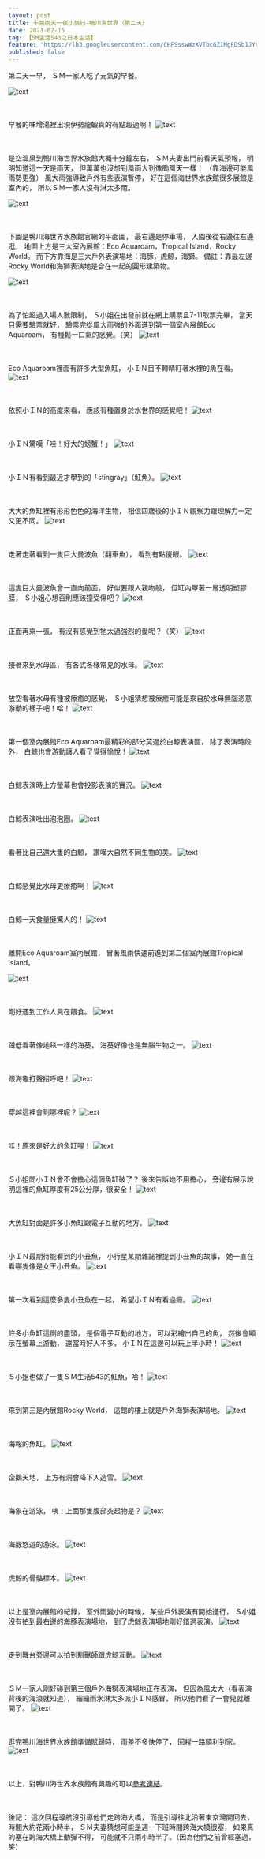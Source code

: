 ```yaml
---
layout: post
title: 千葉兩天一夜小旅行-鴨川海世界（第二天）
date: 2021-02-15
tag: 【SM生活543之日本生活】
feature: "https://lh3.googleusercontent.com/CHFSsswWzXVTbcGZIMgFDSb1JYcX2ygR56zA0v3HfEmnFUm-J7yNMaro52R-mBJMKFXbWOJS_Zq-R370F_g5QUL5S70lhBOSTayLf3gVA0iUy7GCsyxheaOg8XOjzd3Gww6SA-vhfcs=w2400"
published: false
---
```



第二天一早，
ＳＭ一家人吃了元氣的早餐。

![text](https://lh3.googleusercontent.com/c9E9YVkJp28H1Yarfho8K4M5uMG6BlJnK0fA9jbv95QoXLlwx1y9y6v8juSbFTNvCsm5jhSOqCO9jPYFji9ahE8XZIlkmSDuq202MhRkgAqptW4rx-r--d0xlXyT6dfhHdJoGEpI5XU=w2400)


<br><br>
早餐的味增湯裡出現伊勢龍蝦真的有點超過啊！
![text](https://lh3.googleusercontent.com/GS5Fc32a0Qomp2h7lKS7zkGvuJU2BMH7JmelH8FrNSB4Sc0CGedhsF9HOqwnInLfZWZ1JDn4ERxxgAm9nJKQdRQ9EJKlVsABC3Lv-ArSBhtDjlM4A0_ijDe0NHO1jQnwZz9KCM03_Wo=w2400)


<br><br>
是空溫泉到鴨川海世界水族館大概十分鐘左右，
ＳＭ夫妻出門前看天氣預報，
明明知道這一天是雨天，
但萬萬也沒想到風雨大到像颱風天一樣！
（靠海邊可能風雨勢更強）
風大雨強導致戶外有些表演暫停，
好在這個海世界水族館很多展館是室內的，
所以ＳＭ一家人沒有淋太多雨。

![text](https://lh3.googleusercontent.com/7quQ1CBC1mrh2O9oZ4yVsdNt8xEYvdb3LLlcZ1grG_Klvs3jfertFY4cjdIfHq8Ygh82kCx_gsqnbAHdwik8V1xC0Rwbu2GLPQDA1e_ekyhRJmTtU31Cw4DA5E3EvQNyWenNi1cML64=w2400)


<br><br>
下圖是鴨川海世界水族館官網的平面圖，
最右邊是停車場，
入園後從右邊往左邊逛，
地圖上方是三大室內展館：Eco Aquaroam，Tropical Island，Rocky World。
而下方靠海是三大戶外表演場地：海豚，虎鯨，海獅。
備註：靠最左邊Rocky World和海獅表演地是合在一起的圓形建築物。

![text](https://lh3.googleusercontent.com/myQUV0ieJ3Jb0obl5KtGPf71qYxgDOD341kkhFJsmb8od3FXmsTx0zwuSnpVHysnpoWd29QKnv3LZbMvlsomQCgde6XgZm9y4CQn0oqf-QiwrGb2Pqe-ox1n-aqgyU8FiOrVCg9yacs=w2400)


<br><br>
為了怕超過入場人數限制，
Ｓ小姐在出發前就在網上購票且7-11取票完畢，
當天只需要驗票就好，
驗票完從風大雨強的外面進到第一個室內展館Eco Aquaroam，
有種鬆一口氣的感覺。（笑）
![text](https://lh3.googleusercontent.com/0WWi-F60Uo_Pa50W1WXZVJ57yyg5Gtc08C-NT69WaePEeRJO82yUSrh63FCtRZ0xHXMcaOgRIocNAsx_Y43FGafsWfxFwR9FfKCnrc7pPtu58TayfMiOhqbV7Fh_57lZdVpTFvw00ws=w2400)


<br><br>
Eco Aquaroam裡面有許多大型魚缸，
小ＩＮ目不轉睛盯著水裡的魚在看。
![text](https://lh3.googleusercontent.com/Nh3ruI8L7LUb3hrjfz-IJXWy71dSf2ku2bu6EUPQ86U_C3g4f-oSgNGWOevqH6wWfA4wALyy0zwIcxchuNdiY6PMIrY-77NWB2Xdb5mwlsUNLmSK5PXUJuNBnAJANbq-0Ng5AZlPqTQ=w2400)


<br><br>
依照小ＩＮ的高度來看，
應該有種置身於水世界的感覺吧！
![text](https://lh3.googleusercontent.com/OXUivEWQK3AQtSggVDCy4cjVDxfs19A3KKr89sc0rAc5Arzbfyhw0dNwRQKfH0qUqHcmO5br7IethZlDzx36zalOKMwQa7nWvfyCozEnrLW54pswmx-ZJYMWueZhwPT6p0ds0fD9vf8=w2400)


<br><br>
小ＩＮ驚嘆「哇！好大的螃蟹！」
![text](https://lh3.googleusercontent.com/39uNnuiaYBQCuwxBekVQvZIBCPCJoVBMODozGT_lhRuxdzmsRVV6-vJrjcSr1-j3h-H2TYFGqVrnGc7wxFkR1FKO1W8QwEnTNzjYAFWFh8H2uVuM20B_15g-xoX55bgHN8m6X1h1SQw=w2400)


<br><br>
小ＩＮ有看到最近才學到的「stingray」（魟魚）。
![text](https://lh3.googleusercontent.com/1jTPmAvgq46usp_3HE0uEoo7tTvHx-k2S3RLe_3b695asndh6ienNU6hWJzhvjnoFsvFo6QOIrjuJrWMc4E8upovQWXxwDnmCmHNlYA1BXVVgJ-8PmxMWGkQbVHkT6q1GpXlInXPbKY=w2400)


<br><br>
大大的魚缸裡有形形色色的海洋生物，
相信四歲後的小ＩＮ觀察力跟理解力一定又更不同。
![text](https://lh3.googleusercontent.com/SLnjEvGNABBOWmsps81wmz271h1NHsdSk9yz1reE4iesUguzShzZ5_djm_4zrrT6ptp_iM2rs1TH5-Wl_4KXe81F9ySQhjpx5iFERqNM7ygpxlFGp_ZhClMt99n-C1-FNorPQRtCZIM=w2400)


<br><br>
走著走著看到一隻巨大曼波魚（翻車魚），
看到有點傻眼。
![text](https://lh3.googleusercontent.com/U8-e3LVwB2fStnFR-xMX_oryfuMH5Ncap9wUKmaUi8vK2tGXtDavqlzShdnBVMIvKp3maARxT81YzgYCxOxMFSFkGKfFrNQ_CDKbg8rkYE4rPE5ir5iz5vQZSuawaxFc5t2ltJyIo3Q=w2400)


<br><br>
這隻巨大曼波魚會一直向前面，
好似要跟人親吻般，
但缸內罩著一層透明塑膠膜，
Ｓ小姐心想否則應該撞受傷吧？
![text](https://lh3.googleusercontent.com/C_D7ErhvT6KHkYnUvGMReCMjY2kxiILCMyxsiwzEvqVTb1qw_3SzdtticqZRU59sSxNkvkSD_R7Gmjta4hwrwKBv-FEUlaZGBl5w1AXyG9lGT1oOM7qqhziSVvEWyGUQcWCGOYrE8l0=w2400)


<br><br>
正面再來一張，
有沒有感覺到牠太過強烈的愛呢？（笑）
![text](https://lh3.googleusercontent.com/ikfJvVQMAdST3CS__GftAgJVVKTsqRItv_Z_oDkSqSXnXNznUDhZ_Vm3ACOkAQV62f38-COvbdORftDiC8iK8wAkCRgqwlhL8PNT2xAzAc2gbUe0c1Ut37ZIv87hX2MyqmPSpXIfhvY=w2400)


<br><br>
接著來到水母區，
有各式各樣常見的水母。
![text](https://lh3.googleusercontent.com/c7j8u8sDR5IgsF0jri2b8omLAntbBJ62kWEVdG4JfU-j-jO0OpniZ01HFbRsOPaHgHEStbTjLMhDfqucxvLHukttt9tcJfB6XQJ_yWY4mn7-aVI8LefTJulZkSmcECX6Xtss_Vsu4_c=w2400)


<br><br>
放空看著水母有種被療癒的感覺，
Ｓ小姐猜想被療癒可能是來自於水母無腦恣意游動的樣子吧！哈！
![text](https://lh3.googleusercontent.com/n3r_CZDIYOrmWqWQWhVTmCCKeidDRi3aKiGUcGWRBXvJ9RxFo5Wz9h9eK54EB3dmo_rEHqHF3P95SOmdJ61-bNJHQxHtYXYqPWa0GLDViOul5fQRuAUiGC0OPKh6sG5Ne2HddmBVdmU=w2400)


<br><br>
第一個室內展館Eco Aquaroam最精彩的部分莫過於白鯨表演區，
除了表演時段外，
白鯨也會游動讓人看了覺得愉悅！
![text](https://lh3.googleusercontent.com/92Ez17SIK7dbIrT6hn_v0DA_y5-stDfYLBCwoPyBxsZ97ybLAVqTimPXNwiHCgZ1XFU8n9kKSSRFcgH-eYeHENOSplpqQ-NzcfLdUzpkCBDuh8UW8Ucsm016ATOEBDc66lijVPeEXZY=w2400)


<br><br>
白鯨表演時上方螢幕也會投影表演的實況。
![text](https://lh3.googleusercontent.com/x6FbMW4reV28jwMqQT3iHcoGZRjIIFQ9dL_HYTRceq8yg0SUDGHRFjLzCvqM3mBOljPV7S_FnUbwhkW80ksoms31t6ydKG7bVRpI9nDQyOVYC1qnn-aXjVLJ1nWkRakKbW0oMz4EfLU=w2400)


<br><br>
白鯨表演吐出泡泡圈。
![text](https://lh3.googleusercontent.com/q3npOhP0rmyWoAiQTvUv2aOBGJaBt1DTwo-9sTEBtW3Qtsx1PhXTe4cbaAhM9AFRaYhE1A0eOaimjWWjHVdX8dnTO_-1FvRmliHh0tNiwnam3-uj32-KEYo3vYAS2sH7Cn-Oq-c_qZU=w2400)


<br><br>
看著比自己還大隻的白鯨，
讚嘆大自然不同生物的美。
![text](https://lh3.googleusercontent.com/5RV-vtdPgA98GShoD5a8shfvXSuYUy6gQTqjml8z8oqIZY23-O2So5_Z_M4LKAb-qGM_eTBj6Q8EvZijJ8Wet_7ABh3BUrTDElNwNhI_Xfih1USYoDkhqPIf2HC1FvnO_DjQs4A6C9c=w2400)


<br><br>
白鯨感覺比水母更療癒啊！
![text](https://lh3.googleusercontent.com/heNInqLev6B0zwVdv7GKQxzLJ9xswLCsenMibzYPu-Gib8-siESVhwQsDc2ibe6S2SVyo50A4xT41cI2_CqiIBGzjiFvnqn-Jy5_v4gFgtqSPlZhvysuBHUXBoCeBjhyAp73vElPDX4=w2400)


<br><br>
白鯨一天食量挺驚人的！
![text](https://lh3.googleusercontent.com/InOBJDi1dBAzuVSfmKugmKvquVgHR_CqkJTWY3DGCWdw7gkUQ96MVRa-7jB_cUmqgmNA-OTqumlfCRTUZ7k3ccKHAsXUVV8cJuW27vMCl_8KZWRdyTgUjxViFMC3zv_WzkA_Kb4VF2g=w2400)


<br><br>
離開Eco Aquaroam室內展館，
冒著風雨快速前進到第二個室內展館Tropical Island。

![text](https://lh3.googleusercontent.com/F5I3yA6lF1LME_FtlgkOhn1mxmlzRMpapPFbGX3BShSGnHuPbyqwDdO-UENDVpymoVsuq6ZphZlfg3UhSEXWih1ol5XlVHSV9B6BPIaqgQVLRa1Bb2CVM5ouJmgOwiuLFvTUa2qeXWo=w2400)


<br><br>
剛好遇到工作人員在餵食。
![text](https://lh3.googleusercontent.com/TaFpfCFEV0JSux5gPZ-DSngDoDx5MnQPxWJrSZ9bZnrHaJ4V7otju6eBxeY9syr7uBnQqNwYZMLMm4h1Esl096AAJwc1mVRwDZ4wSNdk1C_hDnUYsbpyRBfV20SXqwGsjjifXH9S2qs=w2400)


<br><br>
蹲低看著像地毯一樣的海葵，
海葵好像也是無腦生物之一。
![text](https://lh3.googleusercontent.com/Bh7TCAUwPshrnGXVlL0p4xrwcrckryZu7te59Z8p__KbTasL81WyaOb0jJmSygu1FJ9E3j0IxxBLiQ3zzwoNdSrLT1YX0IELqWGtD9DaxF4fayQHh8xaYOo3YxQFVhU9WlvH98t6nmU=w2400)


<br><br>
跟海龜打聲招呼吧！
![text](https://lh3.googleusercontent.com/d1bv5ftL6WNxa9bqFUpzKboHidDdEG0A-qaDJHQbJAtpkhb1Nnu2DUJvqi57uY0ibGlQB-UPCUCZ9awBdWRDC8fbrZlU1ciSy08EBStHES6UrqETPyO6uUjiW9-kqfvTfXJOIywZjS0=w2400)


<br><br>
穿越這裡會到哪裡呢？
![text](https://lh3.googleusercontent.com/yzEcv3LyTFLcTq2O5xpRUcTyUgPsqKqHeCncuwAY_uMchTZJXjBzdqKeGbtKDE0vAYR5b-sWq-3Orf9BbGUuIa6BCXBHmIGuqPp33HsjCFBzCbRrWQJPEBLsXxxx0LDaRfg6eiR8-DY=w2400)


<br><br>
哇！原來是好大的魚缸喔！
![text](https://lh3.googleusercontent.com/hnumGe1VEC6yfFzPSe0zTYMN_vBEstFc1LdkjHBODu2orf6sFy5nFB30y7wezXbU-NwbdvmqmmAmL9xHwo4ld0KqmVChn-bk-7CnFmaT4mUkZ8yjK8nih8tES-QsroWqNd9-CRg0RGA=w2400)


<br><br>
Ｓ小姐問小ＩＮ會不會擔心這個魚缸破了？
後來告訴她不用擔心，
旁邊有展示說明這裡的魚缸厚度有25公分厚，很安全！
![text](https://lh3.googleusercontent.com/0eKLerH4e5eWES5vqNXRX-AAAke-_QTj51xp_Wu9gctutcG7HFcmKe98JCQRIzY6zleMsnJqL2duoLrqnOTOzwMl4smpPVsO6Ycl-KhKCpniGqLJ9yml-ywp1zmJc0LfOscSwJVzREA=w2400)


<br><br>
大魚缸對面是許多小魚缸跟電子互動的地方。
![text](https://lh3.googleusercontent.com/j7KnviTXEJ-HyZ5NDJNH5c5W1iYttr1mTUfec-g5EYhmt36T-BnTyPhIaEFu_jx2TraOoxqiRC4aiI6bEY6RW7rx2JqaIEK6muIgMXd9aC9L75MWgjK9YD54Z7y9GXXKgMfBfJb3PmA=w2400)


<br><br>
小ＩＮ最期待能看到的小丑魚，
小行星某期雜誌裡提到小丑魚的故事，
她一直在看哪隻像是女王小丑魚。
![text](https://lh3.googleusercontent.com/_9h3wGfw3A6nAl5k2gy0YLNYt3GNRvisiikfqpzzURYh3yZVo1Kh9QzALX0fkeItqP9AVXcSc_stV97aVPmheiQoyxoqm1IBqw4iu9bgCEGIQgm1Zo84q0ccwYlkOz-AQuVyKQjQj18=w2400)


<br><br>
第一次看到這麼多隻小丑魚在一起，
希望小ＩＮ有看過癮。
![text](https://lh3.googleusercontent.com/NJGsczucRr321vk1iqnQdWLsa5v76S2dWKH6IvPkH5gx4bFPBJz2BzpKPDvU9pDBrPmYapmlt0IWQuG4eDG1wjEhy49dCRXb_-_9bIK04tXeMOl_pOhYufjuZjp_Mt7kXCtA0aFIaCI=w2400)


<br><br>
許多小魚缸這側的盡頭，
是個電子互動的地方，
可以彩繪出自己的魚，
然後會顯示在螢幕上游動，
還當時好人不多，
小ＩＮ在這邊可以玩上半小時！
![text](https://lh3.googleusercontent.com/qPDjdsEd4ewg9ydnavDRds5Lx1Imp06p4yoGjUS-PgJqG_Kt9XAsd0VP71IKFF2lc-BI1jru9S4ZLSgXGezTilHiYSqYoYxLhRov9SSc1geJU8i3hEvOGpQxjMhSNX7liXIz7ewQD9E=w2400)


<br><br>
Ｓ小姐也做了一隻ＳＭ生活543的魟魚，哈！
![text](https://lh3.googleusercontent.com/9YBoWWiYqwk6ZCiPEqmBG6e3QmXGYQFICJh7xxfuMmTmqyXUzBXLjIZAaQZQOaFQcV260XBPGe6XCcsU_SPXYZvMxVzQ4BPZGpAKo5V9nCUZbu6_Ee_M8MtPXpsoXNv_oKjqAhmsY4s=w2400)


<br><br>
來到第三是內展館Rocky World，
這館的樓上就是戶外海獅表演場地。
![text](https://lh3.googleusercontent.com/cgjpsxeVZzvCgeC5ZMEYmesFuzXuMhKL8U0UGIm6c4jLP1ANPfUi6OcKgwPFKg74WvTLBFyNeDq2Kaw1RFRS2q0y-XhZETyykDgbW9Py-P8SeCKVdiigz4U-Mi9AQ_4SuuXd3sbs4do=w2400)


<br><br>
海報的魚缸。
![text](https://lh3.googleusercontent.com/Sl8DZEq2DkpZFbCjNT6fzs39Z8MSCasPIEUicUjdIM80OaQI7_bKhs4VGJI5sCv9t4nrfse3U9yBP5dPMsnc_ubRRlHwl8dRB3ED3DCH4EPKzbBQWaEyPddEGYxrbehzu8snAzTlly0=w2400)


<br><br>
企鵝天地，
上方有洞會降下人造雪。
![text](https://lh3.googleusercontent.com/8o1tLpLHeU4B3rYpSS-TZCqwRPN1onTUdaPcQkHP0MQXyaF3sbXq_qvQgW7PLjazDd-mYraQstb-m8dNLcHPUlI7zf0AxoquBI5mwk92rd7MrgqOce__sWNvEHqGvGX7HjPcEOCYsW8=w2400)


<br><br>
海象在游泳，
咦！上面那隻腹部突起物是？
![text](https://lh3.googleusercontent.com/S342vhFMpxvnJkxetnRkZGIHYu0uZCt-xnsj_AlFFslDdsC8yQmZK0sOS35lp4_Iw3Je9MKKxC_k-8EGv8pw44jvihCq5dq5E3eoPpSlUv6ryRWP0uuZ6bwxiZTSKwtgZlisoQOnNPI=w2400)


<br><br>
海豚悠遊的游泳。
![text](https://lh3.googleusercontent.com/zQjRBw3sBE2wvOiMx9N54fx7akKXNojZKzQ-FZfkh2S-DrKHyuO6LcAkrHoBvA5hN-OZyCHCEuwKvSrRCAM-JBs1MxdwzZG1jkiHUF_qzGRoNMD0vxENVnbUDOxZ-Vqy9b6IkkGUmiE=w2400)


<br><br>
虎鯨的骨骼標本。
![text](https://lh3.googleusercontent.com/NAuwdr9UDCOnlKA3BgItnKMJ1GkZ8jY3KojOpipHr8WW0kNQvshfh39JChnxsrR-q1M41--Ai68im8ebHbHoOLCn28ZQDehrsObfZPIuT7sYPm80tq_mrKRUrjOg5-7vSJnZl2MGNTQ=w2400)


<br><br>
以上是室內展館的紀錄，
室外雨變小的時候，
某些戶外表演有開始進行，
Ｓ小姐沒有拍到最右邊的海豚表演場地，
到了虎鯨表演場地剛好錯過表演。
![text](https://lh3.googleusercontent.com/JM99MNVg9-hEd4x8K3MNLW3DANMNLuU3ZSMu_phB_0QODT5b7pzuUSZS8YdfGrxGnyA4XHyJa7ChT4oqvdO613AboPHJMeXhwDJtqyPM162r7UWK0b5jOQFMNQBq0dyCNsLA416LEYA=w2400)


<br><br>
走到舞台旁邊可以拍到馴獸師跟虎鯨互動。
![text](https://lh3.googleusercontent.com/UqCYRmsyE8bZJp6xuTIqtgaVRHta9xCl7Ro7Qzyt3m9CWKIJBqYZJaBEEE5hugzUvxwZOnATWXMZav1M2StharSGcQC45ye85-kQvtiYL28gdE2CEiJa0LNMJItf6MfRcu1x8w7SgxY=w2400)


<br><br>
ＳＭ一家人剛好碰到第三個戶外海獅表演場地正在表演，
但因為風太大（看表演背後的海浪就知道），
細細雨水淋太多派小ＩＮ感冒，
所以他們看了一會兒就離開了。
![text](https://lh3.googleusercontent.com/865qCj3kHzmkwdWxIuvxry3zjt-4zdcgTuI4kDzUJfKmSige587tmqq4CpPDV8bW7CjuevaeHGPLBMoKRxw3yBZRS6dopVTqov-IpaloCQNxPD5XHIGaumu07dJBWFZHYF32814-Xbk=w2400)


<br><br>
逛完鴨川海世界水族館準備賦歸時，
雨差不多快停了，
回程一路順利到家。
![text](https://lh3.googleusercontent.com/HlINLSb5prL8Kf24O3aSta9yLlk6yhoUvowjjS_3TshTlT60hn2R_K_VKWyQES-cAI6aOvjrfdwAzrHGsNA5MnR5Q6RUJsFgXr1veeUI_BCgh7ytH7d4iNfNlET3hs_RAHuk_FwejD4=w2400)


<br><br>
以上，對鴨川海世界水族館有興趣的可以[參考連結](http://www.kamogawa-seaworld.jp/)。


<br><br>
後記：
這次回程導航沒引導他們走跨海大橋，
而是引導往北沿著東京灣開回去，
時間大約花兩小時半，
ＳＭ夫妻猜想可能是週一下班時間跨海大橋很塞，
如果真的塞在跨海大橋上動彈不得，
可能就不只兩小時半了。（因為他們之前曾經塞過，笑）





